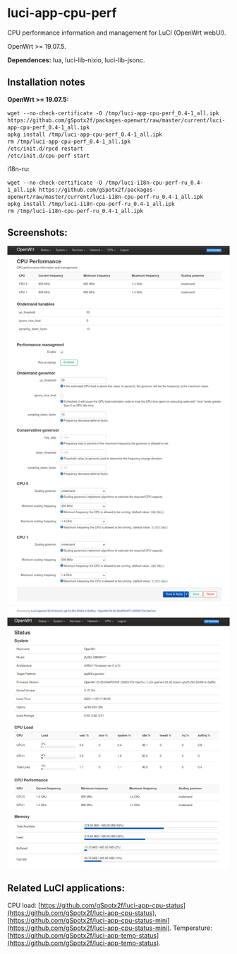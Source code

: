 # luci-app-cpu-perf
CPU performance information and management for LuCI (OpenWrt webUI).

OpenWrt >= 19.07.5.

**Dependences:** lua, luci-lib-nixio, luci-lib-jsonc.

## Installation notes

**OpenWrt >= 19.07.5:**

    wget --no-check-certificate -O /tmp/luci-app-cpu-perf_0.4-1_all.ipk https://github.com/gSpotx2f/packages-openwrt/raw/master/current/luci-app-cpu-perf_0.4-1_all.ipk
    opkg install /tmp/luci-app-cpu-perf_0.4-1_all.ipk
    rm /tmp/luci-app-cpu-perf_0.4-1_all.ipk
    /etc/init.d/rpcd restart
    /etc/init.d/cpu-perf start

i18n-ru:

    wget --no-check-certificate -O /tmp/luci-i18n-cpu-perf-ru_0.4-1_all.ipk https://github.com/gSpotx2f/packages-openwrt/raw/master/current/luci-i18n-cpu-perf-ru_0.4-1_all.ipk
    opkg install /tmp/luci-i18n-cpu-perf-ru_0.4-1_all.ipk
    rm /tmp/luci-i18n-cpu-perf-ru_0.4-1_all.ipk

## Screenshots:

![](https://github.com/gSpotx2f/luci-app-cpu-perf/blob/master/screenshots/01.jpg)
![](https://github.com/gSpotx2f/luci-app-cpu-perf/blob/master/screenshots/02.jpg)

## Related LuCI applications:

CPU load: [https://github.com/gSpotx2f/luci-app-cpu-status](https://github.com/gSpotx2f/luci-app-cpu-status), [https://github.com/gSpotx2f/luci-app-cpu-status-mini](https://github.com/gSpotx2f/luci-app-cpu-status-mini).
Temperature: [https://github.com/gSpotx2f/luci-app-temp-status](https://github.com/gSpotx2f/luci-app-temp-status).
